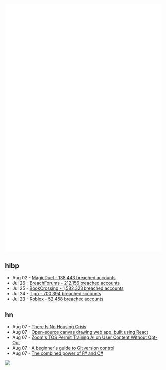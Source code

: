 ![Metrics](https://raw.githubusercontent.com/phixion/phixion/master/metrics.svg)

## hibp

<!--
for https://github.com/phixion/phixion/blob/main/.github/workflows/feeds.yml
-->
<!--START_SECTION:haveibeenpwnd-->
- Aug 02 - [MagicDuel - 138,443 breached accounts](https://haveibeenpwned.com/PwnedWebsites#MagicDuel)
- Jul 26 - [BreachForums - 212,156 breached accounts](https://haveibeenpwned.com/PwnedWebsites#BreachForums)
- Jul 25 - [BookCrossing - 1,582,323 breached accounts](https://haveibeenpwned.com/PwnedWebsites#BookCrossing)
- Jul 24 - [Tigo - 700,394 breached accounts](https://haveibeenpwned.com/PwnedWebsites#Tigo)
- Jul 23 - [Roblox - 52,458 breached accounts](https://haveibeenpwned.com/PwnedWebsites#Roblox)
<!--END_SECTION:haveibeenpwnd-->

## hn

<!--
for https://github.com/phixion/phixion/blob/main/.github/workflows/feeds.yml
-->
<!--START_SECTION:hn-->
- Aug 07 - [There Is No Housing Crisis](https://thewalrus.ca/there-is-no-housing-crisis/)
- Aug 07 - [Open-source canvas drawing web app, built using React](https://github.com/diogocapela/flatdraw)
- Aug 07 - [Zoom's TOS Permit Training AI on User Content Without Opt-Out](https://stackdiary.com/zoom-terms-now-allow-training-ai-on-user-content-with-no-opt-out/)
- Aug 07 - [A beginner's guide to Git version control](https://developers.redhat.com/articles/2023/08/02/beginners-guide-git-version-control)
- Aug 07 - [The combined power of F# and C#](https://steven-giesel.com/blogPost/2f70d926-ec92-4dfe-b278-18f78078253d)
<!--END_SECTION:hn-->

<!--
for https://yhype.me
-->
![](https://hit.yhype.me/github/profile?user_id=13013670)
